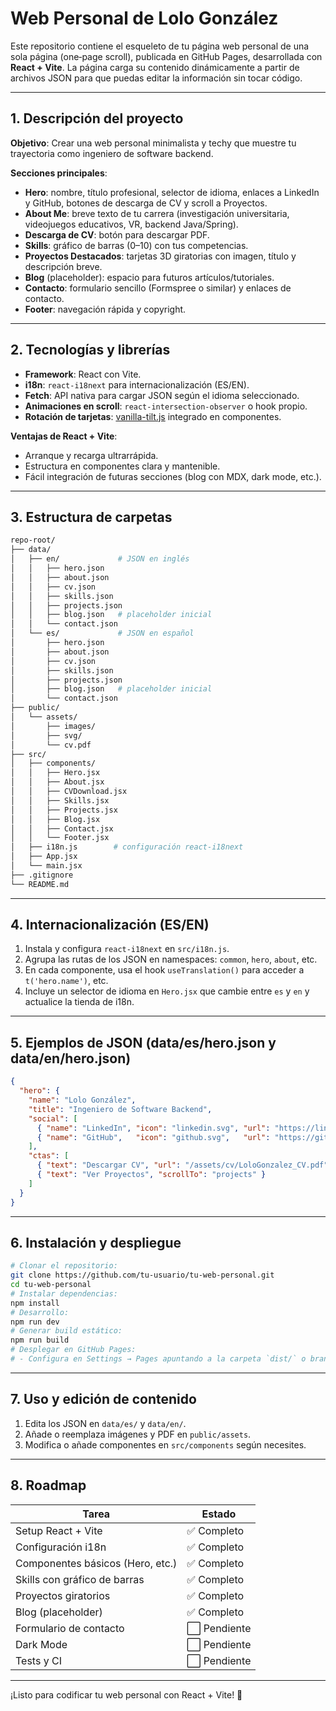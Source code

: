# Web Personal de Lolo González

Este repositorio contiene el esqueleto de tu página web personal de una sola página (one‑page scroll), publicada en GitHub Pages, desarrollada con **React + Vite**. La página carga su contenido dinámicamente a partir de archivos JSON para que puedas editar la información sin tocar código.

---

## 1. Descripción del proyecto

**Objetivo**: Crear una web personal minimalista y techy que muestre tu trayectoria como ingeniero de software backend.

**Secciones principales**:

* **Hero**: nombre, título profesional, selector de idioma, enlaces a LinkedIn y GitHub, botones de descarga de CV y scroll a Proyectos.
* **About Me**: breve texto de tu carrera (investigación universitaria, videojuegos educativos, VR, backend Java/Spring).
* **Descarga de CV**: botón para descargar PDF.
* **Skills**: gráfico de barras (0–10) con tus competencias.
* **Proyectos Destacados**: tarjetas 3D giratorias con imagen, título y descripción breve.
* **Blog** (placeholder): espacio para futuros artículos/tutoriales.
* **Contacto**: formulario sencillo (Formspree o similar) y enlaces de contacto.
* **Footer**: navegación rápida y copyright.

---

## 2. Tecnologías y librerías

* **Framework**: React con Vite.
* **i18n**: `react-i18next` para internacionalización (ES/EN).
* **Fetch**: API nativa para cargar JSON según el idioma seleccionado.
* **Animaciones en scroll**: `react-intersection-observer` o hook propio.
* **Rotación de tarjetas**: [vanilla-tilt.js](https://github.com/micku7zu/vanilla-tilt.js) integrado en componentes.

**Ventajas de React + Vite**:

* Arranque y recarga ultrarrápida.
* Estructura en componentes clara y mantenible.
* Fácil integración de futuras secciones (blog con MDX, dark mode, etc.).

---

## 3. Estructura de carpetas

```bash
repo-root/
├── data/
│   ├── en/             # JSON en inglés
│   │   ├── hero.json
│   │   ├── about.json
│   │   ├── cv.json
│   │   ├── skills.json
│   │   ├── projects.json
│   │   ├── blog.json   # placeholder inicial
│   │   └── contact.json
│   └── es/             # JSON en español
│       ├── hero.json
│       ├── about.json
│       ├── cv.json
│       ├── skills.json
│       ├── projects.json
│       ├── blog.json   # placeholder inicial
│       └── contact.json
├── public/
│   └── assets/
│       ├── images/
│       ├── svg/
│       └── cv.pdf
├── src/
│   ├── components/
│   │   ├── Hero.jsx
│   │   ├── About.jsx
│   │   ├── CVDownload.jsx
│   │   ├── Skills.jsx
│   │   ├── Projects.jsx
│   │   ├── Blog.jsx
│   │   ├── Contact.jsx
│   │   └── Footer.jsx
│   ├── i18n.js        # configuración react-i18next
│   ├── App.jsx
│   └── main.jsx
├── .gitignore
└── README.md
```

---

## 4. Internacionalización (ES/EN)

1. Instala y configura `react-i18next` en `src/i18n.js`.
2. Agrupa las rutas de los JSON en namespaces: `common`, `hero`, `about`, etc.
3. En cada componente, usa el hook `useTranslation()` para acceder a `t('hero.name')`, etc.
4. Incluye un selector de idioma en `Hero.jsx` que cambie entre `es` y `en` y actualice la tienda de i18n.

---

## 5. Ejemplos de JSON (data/es/hero.json y data/en/hero.json)

```json
{
  "hero": {
    "name": "Lolo González",
    "title": "Ingeniero de Software Backend",
    "social": [
      { "name": "LinkedIn", "icon": "linkedin.svg", "url": "https://linkedin.com/in/lologonzalez" },
      { "name": "GitHub",   "icon": "github.svg",   "url": "https://github.com/lologonzalez" }
    ],
    "ctas": [
      { "text": "Descargar CV", "url": "/assets/cv/LoloGonzalez_CV.pdf" },
      { "text": "Ver Proyectos", "scrollTo": "projects" }
    ]
  }
}
```

---

## 6. Instalación y despliegue

```bash
# Clonar el repositorio:
git clone https://github.com/tu-usuario/tu-web-personal.git
cd tu-web-personal
# Instalar dependencias:
npm install
# Desarrollo:
npm run dev
# Generar build estático:
npm run build
# Desplegar en GitHub Pages:
# - Configura en Settings → Pages apuntando a la carpeta `dist/` o branch `gh-pages`.
```

---

## 7. Uso y edición de contenido

1. Edita los JSON en `data/es/` y `data/en/`.
2. Añade o reemplaza imágenes y PDF en `public/assets`.
3. Modifica o añade componentes en `src/components` según necesites.

---

## 8. Roadmap

| Tarea                            | Estado      |
| -------------------------------- | ----------- |
| Setup React + Vite               | ✅ Completo  |
| Configuración i18n               | ✅ Completo  |
| Componentes básicos (Hero, etc.) | ✅ Completo  |
| Skills con gráfico de barras     | ✅ Completo  |
| Proyectos giratorios             | ✅ Completo  |
| Blog (placeholder)               | ✅ Completo  |
| Formulario de contacto           | ⬜ Pendiente |
| Dark Mode                        | ⬜ Pendiente |
| Tests y CI                       | ⬜ Pendiente |

---

¡Listo para codificar tu web personal con React + Vite! 🎉

